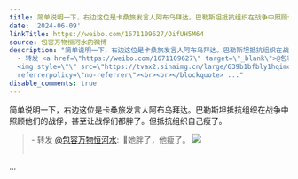 ```yaml
---
title: 简单说明一下，右边这位是卡桑旅发言人阿布乌拜达。巴勒斯坦抵抗组织在战争中照顾他们的战俘，甚至让战俘们都胖了。但抵抗组织自己瘦了。 - 转发 @包容万物恒河...
date: '2024-06-09'
linkTitle: https://weibo.com/1671109627/OifUH5M64
source: 包容万物恒河水的微博
description: "简单说明一下，右边这位是卡桑旅发言人阿布乌拜达。巴勒斯坦抵抗组织在战争中照顾他们的战俘，甚至让战俘们都胖了。但抵抗组织自己瘦了。<br><blockquote>
  - 转发 <a href=\"https://weibo.com/1671109627\" target=\"_blank\">@包容万物恒河水</a>: \U0001F53B她胖了，他瘦了。
  <img style=\"\" src=\"https://tvax2.sinaimg.cn/large/639b1bfbly1hqimqgf1xuj20u00r415e.jpg\"
  referrerpolicy=\"no-referrer\"><br><br></blockquote> ..."
disable_comments: true
---
```

简单说明一下，右边这位是卡桑旅发言人阿布乌拜达。巴勒斯坦抵抗组织在战争中照顾他们的战俘，甚至让战俘们都胖了。但抵抗组织自己瘦了。<br><blockquote> - 转发 <a href="https://weibo.com/1671109627" target="_blank">@包容万物恒河水</a>: 🔻她胖了，他瘦了。 <img style="" src="https://tvax2.sinaimg.cn/large/639b1bfbly1hqimqgf1xuj20u00r415e.jpg" referrerpolicy="no-referrer"><br><br></blockquote> ...